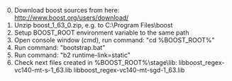 0. Download boost sources from here: http://www.boost.org/users/download/
1. Unzip boost_1_63_0.zip, e.g. to C:\\Program Files\\boost
2. Setup BOOST_ROOT environment variable to the same path
3. Open console window (cmd), run command: "cd %BOOST_ROOT%"
4. Run command: "bootstrap.bat"
5. Run command: "b2 runtime-link=static"
6. Check next files created in %BOOST_ROOT%\\stage\\lib:
	libboost_regex-vc140-mt-s-1_63.lib
	libboost_regex-vc140-mt-sgd-1_63.lib
